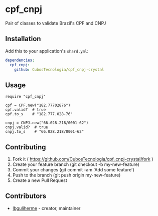 # cpf_cnpj

Pair of classes to validate Brazil's CPF and CNPJ

## Installation

Add this to your application's `shard.yml`:

```yaml
dependencies:
  cpf_cnpj:
    github: CubosTecnologia/cpf_cnpj-crystal
```

## Usage

```crystal
require "cpf_cnpj"

cpf = CPF.new("182.77702876")
cpf.valid?  # true
cpf.to_s    # "182.777.028-76"

cnpj = CNPJ.new("66.028.218/0001-62")
cnpj.valid?  # true
cnpj.to_s    # "66.028.218/0001-62"
```

## Contributing

1. Fork it ( https://github.com/CubosTecnologia/cpf_cnpj-crystal/fork )
2. Create your feature branch (git checkout -b my-new-feature)
3. Commit your changes (git commit -am 'Add some feature')
4. Push to the branch (git push origin my-new-feature)
5. Create a new Pull Request

## Contributors

- [lbguliherme](https://github.com/lbguliherme)  - creator, maintainer
